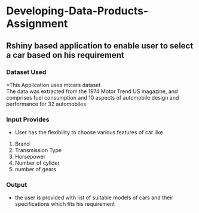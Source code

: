 # Developing-Data-Products-Assignment

## Rshiny based application to enable user to select a car based on his requirement

### Dataset Used
*This Application uses mtcars dataset  
The data was extracted from the 1974 Motor Trend US magazine, and comprises fuel consumption and 10 aspects of automobile design and performance for 32 automobiles

### Input Provides
* User has the flexibility to choose various features of car like
 1. Brand
 2. Transmission Type
 3. Horsepower
 4. Number of cylider
 5. number of gears
 
### Output
* the user is provided with list of suitable models of cars and their specifications which fits his requirement
 
 

